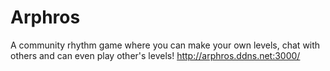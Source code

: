 # Arphros

A community rhythm game where you can make your own levels, chat with others and can even play other's levels!
http://arphros.ddns.net:3000/
